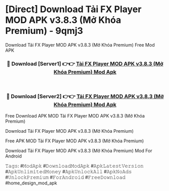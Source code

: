 # [Direct] Download Tải FX Player MOD APK v3.8.3 (Mở Khóa Premium) - 9qmj3
Download Tải FX Player MOD APK v3.8.3 (Mở Khóa Premium) Free Mod APK

<div align="center">
<h3>🔴 Download [Server1] 👉👉 <a href="https://apk-comot.site?title=Tải_FX_Player_MOD_APK_v3.8.3_(Mở_Khóa_Premium)">Tải FX Player MOD APK v3.8.3 (Mở Khóa Premium) Mod Apk</a></h3><br>

<h3>🔴 Download [Server2] 👉👉 <a href="https://apk-comot.site?title=Tải_FX_Player_MOD_APK_v3.8.3_(Mở_Khóa_Premium)">Tải FX Player MOD APK v3.8.3 (Mở Khóa Premium) Mod Apk</a></h3>
</div>


Free Download APK MOD Tải FX Player MOD APK v3.8.3 (Mở Khóa Premium)

Download Tải FX Player MOD APK v3.8.3 (Mở Khóa Premium) 

Free APK MOD Tải FX Player MOD APK v3.8.3 (Mở Khóa Premium) 

Download Tải FX Player MOD APK v3.8.3 (Mở Khóa Premium) Mod For Android

𝚃𝚊𝚐𝚜: #𝙼𝚘𝚍𝙰𝚙𝚔 #𝙳𝚘𝚠𝚗𝚕𝚘𝚊𝚍𝙼𝚘𝚍𝙰𝚙𝚔 #𝙰𝚙𝚔𝙻𝚊𝚝𝚎𝚜𝚝𝚅𝚎𝚛𝚜𝚒𝚘𝚗 #𝙰𝚙𝚔𝚄𝚗𝚕𝚒𝚖𝚒𝚝𝚎𝚍𝙼𝚘𝚗𝚎𝚢 #𝙰𝚙𝚔𝚄𝚗𝚕𝚘𝚌𝚔𝙰𝚕𝚕 #𝙰𝚙𝚔𝙽𝚘𝙰𝚍𝚜 #𝚄𝚗𝚕𝚘𝚌𝚔𝙿𝚛𝚎𝚖𝚒𝚞𝚖 #𝙵𝚘𝚛𝙰𝚗𝚍𝚛𝚘𝚒𝚍 #𝙵𝚛𝚎𝚎𝙳𝚘𝚠𝚗𝚕𝚘𝚊𝚍 #home_design_mod_apk